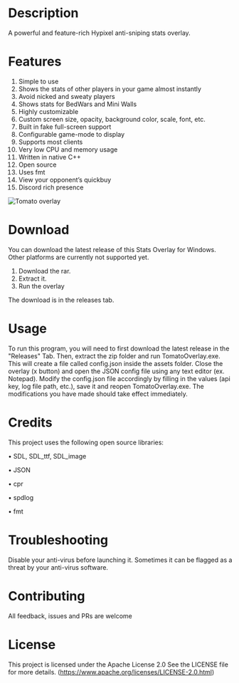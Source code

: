 # Description
A powerful and feature-rich Hypixel anti-sniping stats overlay.                              
# Features
1. Simple to use
2. Shows the stats of other players in your game almost instantly
3. Avoid nicked and sweaty players
4. Shows stats for BedWars and Mini Walls
5. Highly customizable
6. Custom screen size, opacity, background color, scale, font, etc.
7. Built in fake full-screen support
8. Configurable game-mode to display
9. Supports most clients
10. Very low CPU and memory usage
11. Written in native C++
12. Open source
13. Uses fmt
14. View your opponent’s quickbuy
15. Discord rich presence


![Tomato overlay](https://github.com/user-attachments/assets/376327ca-f0a3-478e-a71a-dbdf16287b7c)







# Download
You can download the latest release of this Stats Overlay for Windows. Other platforms are currently not supported yet.
1. Download the rar.
2. Extract it.
3. Run the overlay

The download is in the releases tab.

# Usage
To run this program, you will need to first download the latest release in the "Releases" Tab.
Then, extract the zip folder and run TomatoOverlay.exe. This will create a file called config.json inside the assets folder. Close the overlay (x button) and open the JSON config file using any text editor (ex. Notepad). Modify the config.json file accordingly by filling in the values (api key, log file path, etc.), save it and reopen TomatoOverlay.exe. The modifications you have made should take effect immediately.


# Credits

This project uses the following open source libraries:

• SDL, SDL_ttf, SDL_image 

• JSON

• cpr

• spdlog

• fmt 

# Troubleshooting
Disable your anti-virus before launching it. Sometimes it can be flagged as a threat by your anti-virus software.

# Contributing 
All feedback, issues and PRs are welcome

# License
This project is licensed under the Apache License 2.0 See the LICENSE file for more details. (https://www.apache.org/licenses/LICENSE-2.0.html)
